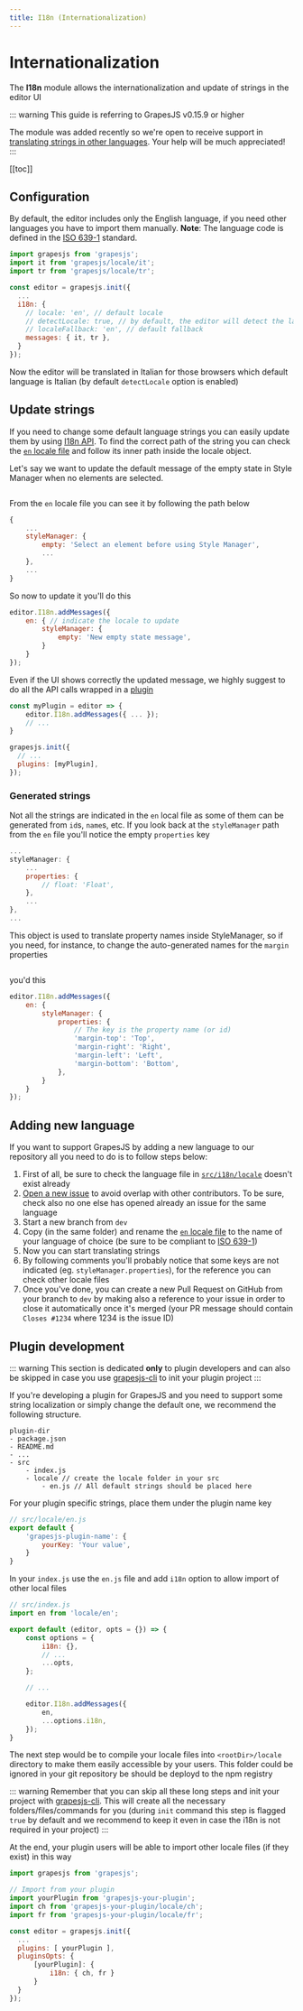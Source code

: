 ```yaml
---
title: I18n (Internationalization)
---
```


# Internationalization

The **I18n** module allows the internationalization and update of strings in the editor UI

::: warning
This guide is referring to GrapesJS v0.15.9 or higher

The module was added recently so we're open to receive support in [translating strings in other languages](#adding-new-language). Your help will be much appreciated!
:::

[[toc]]



## Configuration

By default, the editor includes only the English language, if you need other languages you have to import them manually.
**Note**: The language code is defined in the [ISO 639-1] standard.

```js
import grapesjs from 'grapesjs';
import it from 'grapesjs/locale/it';
import tr from 'grapesjs/locale/tr';

const editor = grapesjs.init({
  ...
  i18n: {
    // locale: 'en', // default locale
    // detectLocale: true, // by default, the editor will detect the language
    // localeFallback: 'en', // default fallback
    messages: { it, tr },
  }
});
```

Now the editor will be translated in Italian for those browsers which default language is Italian (by default `detectLocale` option is enabled)



## Update strings

If you need to change some default language strings you can easily update them by using [I18n API](/api/i18n.html).
To find the correct path of the string you can check the [`en` locale file] and follow its inner path inside the locale object.

Let's say we want to update the default message of the empty state in Style Manager when no elements are selected.

<img :src="$withBase('/sm-empty-state.jpg')">

From the `en` locale file you can see it by following the path below

```js
{
    ...
    styleManager: {
        empty: 'Select an element before using Style Manager',
        ...
    },
    ...
}
```

So now to update it you'll do this

```js
editor.I18n.addMessages({
    en: { // indicate the locale to update
        styleManager: {
            empty: 'New empty state message',
        }
    }
});
```

Even if the UI shows correctly the updated message, we highly suggest to do all the API calls wrapped in a [plugin](Plugins.html)

```js
const myPlugin = editor => {
    editor.I18n.addMessages({ ... });
    // ...
}

grapesjs.init({
  // ...
  plugins: [myPlugin],
});
```

### Generated strings

Not all the strings are indicated in the `en` local file as some of them can be generated from `id`s, `name`s, etc.
If you look back at the `styleManager` path from the `en` file you'll notice the empty `properties` key

```js
...
styleManager: {
    ...
    properties: {
        // float: 'Float',
    },
    ...
},
...
```

This object is used to translate property names inside StyleManager, so if you need, for instance, to change the auto-generated names for the `margin` properties

<img :src="$withBase('/margin-strings.jpg')">

you'd this

```js
editor.I18n.addMessages({
    en: {
        styleManager: {
            properties: {
                // The key is the property name (or id)
                'margin-top': 'Top',
                'margin-right': 'Right',
                'margin-left': 'Left',
                'margin-bottom': 'Bottom',
            },
        }
    }
});
```

<!--
### Updates post rendering

If you try to update strings, by using API, once the UI is rendered you'll see no changes.
...
We need to find the way to update the UI
-->



## Adding new language

If you want to support GrapesJS by adding a new language to our repository all you need to do is to follow steps below:

1. First of all, be sure to check the language file in [`src/i18n/locale`](https://github.com/GrapesJS/grapesjs/blob/master/src/i18n/locale) doesn't exist already
1. [Open a new issue](https://github.com/GrapesJS/grapesjs/issues/new?title=XX%20Language%20support) to avoid overlap with other contributors. To be sure, check also no one else has opened already an issue for the same language
1. Start a new branch from `dev`
1. Copy (in the same folder) and rename the [`en` locale file] to the name of your language of choice (be sure to be compliant to [ISO 639-1])
1. Now you can start translating strings
1. By following comments you'll probably notice that some keys are not indicated (eg. `styleManager.properties`), for the reference you can check other locale files
1. Once you've done, you can create a new Pull Request on GitHub from your branch to `dev` by making also a reference to your issue in order to close it automatically once it's merged (your PR message should contain `Closes #1234` where 1234 is the issue ID)



## Plugin development

::: warning
This section is dedicated **only** to plugin developers and can also be skipped in case you use [grapesjs-cli](https://github.com/GrapesJS/cli) to init your plugin project
:::

If you're developing a plugin for GrapesJS and you need to support some string localization or simply change the default one, we recommend the following structure.

```
plugin-dir
- package.json
- README.md
- ...
- src
    - index.js
    - locale // create the locale folder in your src
        - en.js // All default strings should be placed here
```

For your plugin specific strings, place them under the plugin name key

```js
// src/locale/en.js
export default {
    'grapesjs-plugin-name': {
        yourKey: 'Your value',
    }
}
```

In your `index.js` use the `en.js` file and add `i18n` option to allow import of other local files

```js
// src/index.js
import en from 'locale/en';

export default (editor, opts = {}) => {
    const options = {
        i18n: {},
        // ...
        ...opts,
    };

    // ...

    editor.I18n.addMessages({
        en,
        ...options.i18n,
    });
}
```

The next step would be to compile your locale files into `<rootDir>/locale` directory to make them easily accessible by your users. This folder could be ignored in your git repository be should be deployd to the npm registry

::: warning
Remember that you can skip all these long steps and init your project with [grapesjs-cli](https://github.com/GrapesJS/cli). This will create all the necessary folders/files/commands for you (during `init` command this step is flagged `true` by default and we recommend to keep it even in case the i18n is not required in your project)
:::


At the end, your plugin users will be able to import other locale files (if they exist) in this way

```js
import grapesjs from 'grapesjs';

// Import from your plugin
import yourPlugin from 'grapesjs-your-plugin';
import ch from 'grapesjs-your-plugin/locale/ch';
import fr from 'grapesjs-your-plugin/locale/fr';

const editor = grapesjs.init({
  ...
  plugins: [ yourPlugin ],
  pluginsOpts: {
      [yourPlugin]: {
          i18n: { ch, fr }
      }
  }
});
```

[ISO 639-1]: <https://en.wikipedia.org/wiki/List_of_ISO_639-1_codes>
[`en` locale file]: <https://github.com/GrapesJS/grapesjs/blob/master/src/i18n/locale/en.js>
